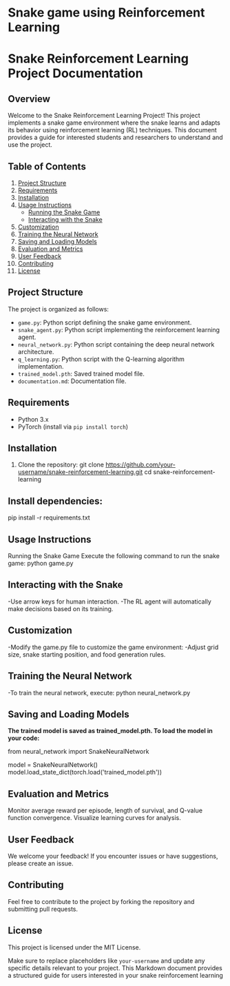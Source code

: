 # Snake game using Reinforcement Learning
# Snake Reinforcement Learning Project Documentation

## Overview

Welcome to the Snake Reinforcement Learning Project! This project implements a snake game environment where the snake learns and adapts its behavior using reinforcement learning (RL) techniques. This document provides a guide for interested students and researchers to understand and use the project.

## Table of Contents

1. [Project Structure](#project-structure)
2. [Requirements](#requirements)
3. [Installation](#installation)
4. [Usage Instructions](#usage-instructions)
   - [Running the Snake Game](#running-the-snake-game)
   - [Interacting with the Snake](#interacting-with-the-snake)
5. [Customization](#customization)
6. [Training the Neural Network](#training-the-neural-network)
7. [Saving and Loading Models](#saving-and-loading-models)
8. [Evaluation and Metrics](#evaluation-and-metrics)
9. [User Feedback](#user-feedback)
10. [Contributing](#contributing)
11. [License](#license)

## Project Structure

The project is organized as follows:

- `game.py`: Python script defining the snake game environment.
- `snake_agent.py`: Python script implementing the reinforcement learning agent.
- `neural_network.py`: Python script containing the deep neural network architecture.
- `q_learning.py`: Python script with the Q-learning algorithm implementation.
- `trained_model.pth`: Saved trained model file.
- `documentation.md`: Documentation file.

## Requirements

- Python 3.x
- PyTorch (install via `pip install torch`)

## Installation

1. Clone the repository:
   git clone https://github.com/your-username/snake-reinforcement-learning.git
   cd snake-reinforcement-learning

## Install dependencies:

pip install -r requirements.txt

## Usage Instructions

Running the Snake Game
Execute the following command to run the snake game:
python game.py

## Interacting with the Snake

-Use arrow keys for human interaction.
-The RL agent will automatically make decisions based on its training.

## Customization
-Modify the game.py file to customize the game environment:
-Adjust grid size, snake starting position, and food generation rules.
## Training the Neural Network

-To train the neural network, execute:
  python neural_network.py

## Saving and Loading Models
**The trained model is saved as trained_model.pth. To load the model in your code:**


from neural_network import SnakeNeuralNetwork

model = SnakeNeuralNetwork()
model.load_state_dict(torch.load('trained_model.pth'))
## Evaluation and Metrics
Monitor average reward per episode, length of survival, and Q-value function convergence.
Visualize learning curves for analysis.
## User Feedback
We welcome your feedback! If you encounter issues or have suggestions, please create an issue.

## Contributing
Feel free to contribute to the project by forking the repository and submitting pull requests.

## License
This project is licensed under the MIT License.


Make sure to replace placeholders like `your-username` and update any specific details relevant to your project. This Markdown document provides a structured guide for users interested in your snake reinforcement learning
